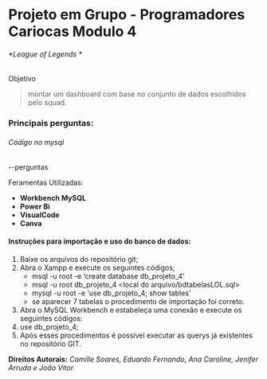 # **Projeto em Grupo - Programadores Cariocas Modulo 4**

###### *League of Legends *

Objetivo
> montar um dashboard com base no conjunto de dados
escolhidos pelo squad.
### Principais perguntas:
###### Código no mysql

--perguntas


Feramentas Utilizadas:
- **Workbench MySQL**
- **Power Bi**
- **VisualCode**
- **Canva**

#### Instruções para importação e uso do banco de dados:
1.	Baixe os arquivos do repositório git;
2.	Abra o Xampp e execute os seguintes códigos;
    - msql -u root -e ‘create database db_projeto_4’
    - msql -u root db_projeto_4 <local do arquivo/bdtabelasLOL.sql>
    - mysql -u root -e ‘use db_projeto_4; show tables’
    - se aparecer 7 tabelas o procedimento de importação foi correto.
3.	Abra o MySQL Workbench e estabeleça uma conexão e execute os seguintes códigos:
4.	use db_projeto_4;
5.	Após esses procedimentos é possível executar as querys já existentes no repositório GIT.


**Direitos Autorais:**
*Camille Soares, Eduardo Fernando, Ana Caroline, Jenifer Arruda e João Vitor.*
